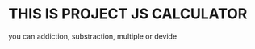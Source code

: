 <h1>THIS IS PROJECT JS CALCULATOR</h1>

<p> you can addiction, substraction, multiple or devide</p>
